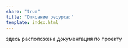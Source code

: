 ```yaml
---
share: "true"
title: "Описание ресурса:"
template: index.html
---
```

здесь расположена документация по проекту
